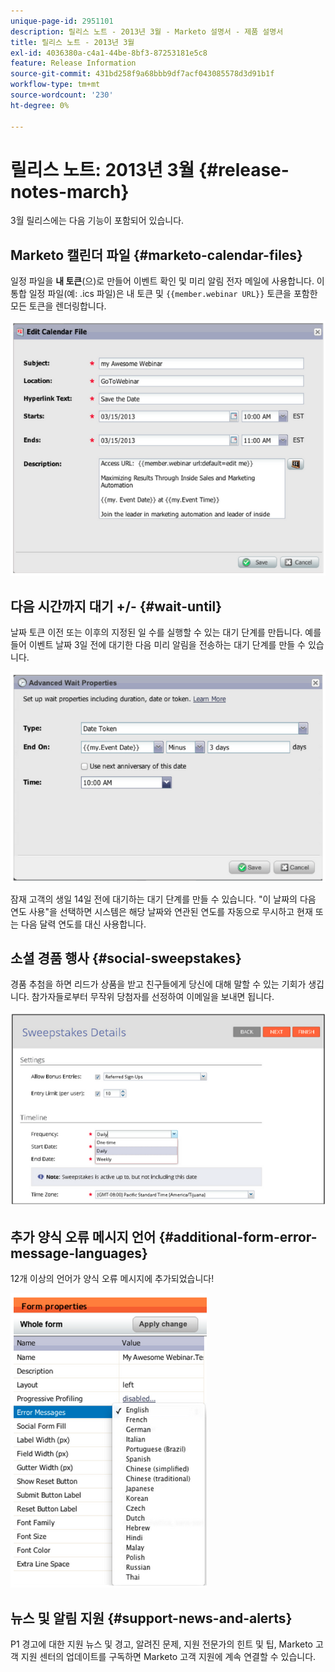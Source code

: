 ```yaml
---
unique-page-id: 2951101
description: 릴리스 노트 - 2013년 3월 - Marketo 설명서 - 제품 설명서
title: 릴리스 노트 - 2013년 3월
exl-id: 4036380a-c4a1-44be-8bf3-87253181e5c8
feature: Release Information
source-git-commit: 431bd258f9a68bbb9df7acf043085578d3d91b1f
workflow-type: tm+mt
source-wordcount: '230'
ht-degree: 0%

---
```


# 릴리스 노트: 2013년 3월 {#release-notes-march}

3월 릴리스에는 다음 기능이 포함되어 있습니다.

## Marketo 캘린더 파일 {#marketo-calendar-files}

일정 파일을 **내 토큰**(으)로 만들어 이벤트 확인 및 미리 알림 전자 메일에 사용합니다. 이 통합 일정 파일(예: .ics 파일)은 내 토큰 및 `{{member.webinar URL}}` 토큰을 포함한 모든 토큰을 렌더링합니다.

![](assets/image2014-9-22-15-3a35-3a24.png)

## 다음 시간까지 대기 +/- {#wait-until}

날짜 토큰 이전 또는 이후의 지정된 일 수를 실행할 수 있는 대기 단계를 만듭니다. 예를 들어 이벤트 날짜 3일 전에 대기한 다음 미리 알림을 전송하는 대기 단계를 만들 수 있습니다.

![](assets/image2014-9-22-15-3a35-3a44.png)

잠재 고객의 생일 14일 전에 대기하는 대기 단계를 만들 수 있습니다. &quot;이 날짜의 다음 연도 사용&quot;을 선택하면 시스템은 해당 날짜와 연관된 연도를 자동으로 무시하고 현재 또는 다음 달력 연도를 대신 사용합니다.

## 소셜 경품 행사 {#social-sweepstakes}

경품 추첨을 하면 리드가 상품을 받고 친구들에게 당신에 대해 말할 수 있는 기회가 생깁니다. 참가자들로부터 무작위 당첨자를 선정하여 이메일을 보내면 됩니다.

![](assets/image2014-9-22-15-3a36-3a55.png)

## 추가 양식 오류 메시지 언어 {#additional-form-error-message-languages}

12개 이상의 언어가 양식 오류 메시지에 추가되었습니다!

![](assets/image2014-9-22-15-3a37-3a25.png)

## 뉴스 및 알림 지원 {#support-news-and-alerts}

P1 경고에 대한 지원 뉴스 및 경고, 알려진 문제, 지원 전문가의 힌트 및 팁, Marketo 고객 지원 센터의 업데이트를 구독하면 Marketo 고객 지원에 계속 연결할 수 있습니다.
